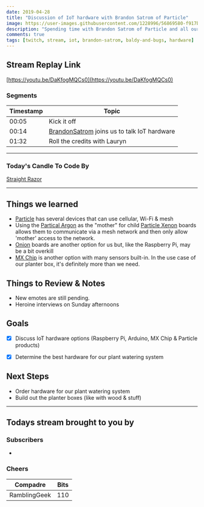 ```yaml
---
date: 2019-04-28
title: "Discussion of IoT hardware with Brandon Satrom of Particle"
image: https://user-images.githubusercontent.com/1228996/56869580-f917b680-69c7-11e9-8fc8-dabaf8b7d690.png
description: "Spending time with Brandon Satrom of Particle and all our kids discussing IoT hardware.  Various devices out there and their pros/cons."
comments: true
tags: [twitch, stream, iot, brandon-satrom, baldy-and-bugs, hardware]
---
```


## Stream Replay Link

[https://youtu.be/DaKfogMQCs0](https://youtu.be/DaKfogMQCs0)

<!--more-->

### Segments

Timestamp | Topic
--- | ---
00:05 | Kick it off
00:14 | [BrandonSatrom](https://github.com/bsatrom) joins us to talk IoT hardware
01:32 | Roll the credits with Lauryn


---

### Today's Candle To Code By

[Straight Razor](https://amzn.to/2IHHPNJ)


---

## Things we learned

- [Particle](https://www.particle.io) has several devices that can use cellular, Wi-Fi & mesh
- Using the [Partical Argon](https://store.particle.io/products/argon-kit) as the "mother" for child [Particle Xenon](https://store.particle.io/products/xenon-kit) boards allows them to communicate via a mesh network and then only allow 'mother' access to the network.
- [Onion](https://onion.io/) boards are another option for us but, like the Raspberry Pi, may be a bit overkill
- [MX Chip](https://microsoft.github.io/azure-iot-developer-kit/) is another option with many sensors built-in.  In the use case of our planter box, it's definitely more than we need.


## Things to Review & Notes

- New emotes are still pending.
- Heroine interviews on Sunday afternoons


## Goals

- [x] Discuss IoT hardware options (Raspberry Pi, Arduino, MX Chip & Particle products)
- [x] Determine the best hardware for our plant watering system


## Next Steps

- Order hardware for our plant watering system
- Build out the planter boxes (like with wood & stuff)

---

## Todays stream brought to you by

### Subscribers

-

### Cheers

| Compadre | Bits
| --- | ---
| RamblingGeek | 110
